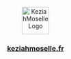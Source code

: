 <p align="center"><img src="https://i.imgur.com/QKQrHJi.png" height="64" alt="KeziahMoselle Logo"></p>
<a href="https://keziahmoselle.fr/"><h3 align="center">keziahmoselle.fr</h3></a>